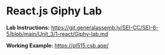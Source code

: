 # React.js Giphy Lab

**Lab Instructions:**
https://git.generalassemb.ly/SEI-CC/SEI-6-5/blob/main/Unit_3/1-react/Giphy-lab.md

**Working Example:**
https://pl515.csb.app/
